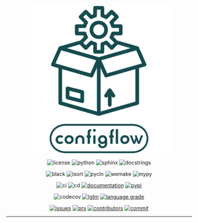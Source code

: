 <!--suppress HtmlDeprecatedAttribute -->

<div align="center">
    <a><img alt="logo" src="docs/_static/assets/logo.png" height=400></a>
</div>

<p align="center">
    <a><img alt="license" src="https://img.shields.io/badge/License-MIT-red"></a>
    <a><img alt="python" src="https://img.shields.io/badge/python-3.7%20%7C%203.8%20%7C%203.9-blue"></a>
    <a><img alt="sphinx" src="https://img.shields.io/badge/Made%20with-Sphinx-1f425f.svg"></a>
    <a><img alt="docstrings" src="https://img.shields.io/badge/docstrings-reStructuredText-gree.svg"></a>
</p>

<p align="center">
    <a><img alt="black" src="https://img.shields.io/badge/code%20style-black-000000.svg"></a>
    <a><img alt="isort" src="https://img.shields.io/badge/%20imports-isort-%231674b1?style=flat&labelColor=ef8336"></a>
    <a><img alt="pycln" src="https://img.shields.io/badge/%20imports-pycln-%231674b1?style=flat&labelColor=ef8336"></a>
    <a><img alt="wemake" src="https://img.shields.io/badge/style-wemake-000000.svg"></a>
    <a><img alt="mypy" src="https://img.shields.io/badge/mypy-checked-blue"></a>
</p>

<p align="center">
    <a><img alt="ci" src=https://github.com/volodymyrPivoshenko/configflow/actions/workflows/integration.yaml/badge.svg></a>
    <a><img alt="cd" src=https://github.com/volodymyrPivoshenko/configflow/actions/workflows/deployment.yaml/badge.svg></a>
    <a href="https://configflow.readthedocs.io/en/latest/?badge=latest"><img alt="documentation" src="https://readthedocs.org/projects/configflow/badge/?version=latest"/></a>
    <a href="https://badge.fury.io/py/configflow"><img alt="pypi" src="https://badge.fury.io/py/configflow.svg"></a>
</p>

<p align="center">
    <a><img alt="codecov" src="https://codecov.io/gh/volodymyrPivoshenko/configflow/branch/main/graph/badge.svg?token=yyck08xfTN"/></a>
    <a href="https://lgtm.com/projects/g/volodymyrPivoshenko/configflow/alerts/"><img alt="lgtm" src="https://img.shields.io/lgtm/alerts/g/volodymyrPivoshenko/configflow.svg?logo=lgtm&logoWidth=18"/></a>
    <a href="https://lgtm.com/projects/g/volodymyrPivoshenko/configflow/context:python"><img alt="language grade" src="https://img.shields.io/lgtm/grade/python/g/volodymyrPivoshenko/configflow.svg?logo=lgtm&logoWidth=18"/></a>
</p>

<p align="center">
    <a href="https://github.com/volodymyrPivoshenko/configflow/issues"><img alt="issues" src="https://img.shields.io/github/issues/volodymyrPivoshenko/configflow"></a>
    <a href="https://github.com/volodymyrPivoshenko/configflow/pulls"><img alt="prs" src="https://img.shields.io/github/issues-pr/volodymyrPivoshenko/configflow"></a>
    <a href="https://github.com/volodymyrPivoshenko/configflow/graphs/contributors"><img alt="contributors" src="https://img.shields.io/github/contributors/volodymyrPivoshenko/configflow"></a>
    <a href="https://github.com/volodymyrPivoshenko/configflow/commits/master"><img alt="commit" src="https://img.shields.io/github/last-commit/volodymyrPivoshenko/configflow.svg"></a>
</p>

<hr class="solid">
